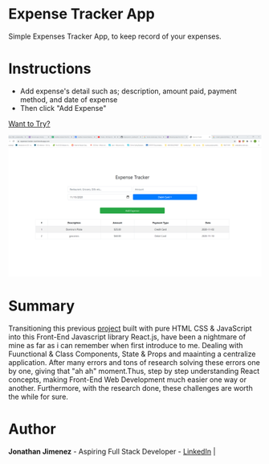 # Expense Tracker App

Simple Expenses Tracker App, to keep record of your expenses.

# Instructions

- Add expense's detail such as; description, amount paid, payment method, and date of expense
- Then click "Add Expense"

[Want to Try?](https://expenses-tracker-react.herokuapp.com/)

![](/image/preview.png)

# Summary

Transitioning this previous [project](https://jonathanj101.github.io/Expense-Tracker-App/main.html) built with pure HTML CSS & JavaScript into this Front-End Javascript library React.js, have been a nightmare of mine as far as i can remember when first introduce to me. Dealing with Fuunctional & Class Components, State & Props and maainting a centralize application. After many errors and tons of research solving these errors one by one, giving that "ah ah" moment.Thus, step by step understanding React concepts, making Front-End Web Development much easier one way or another. Furthermore, with the research done, these challenges are worth the while for sure.

# Author

**Jonathan Jimenez** - Aspiring Full Stack Developer - [LinkedIn](https://www.linkedin.com/in/jonathan-jimenez101/) |
